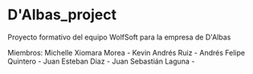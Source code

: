 # D'Albas_project
Proyecto formativo del equipo WolfSoft para la empresa de D'Albas
 
 Miembros:
 Michelle Xiomara Morea -
 Kevin Andrés Ruiz -
 Andrés Felipe Quintero -
 Juan Esteban Diaz -
 Juan Sebastián Laguna -
